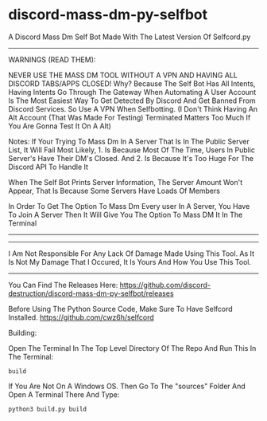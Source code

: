 # discord-mass-dm-py-selfbot
A Discord Mass Dm Self Bot Made With The Latest Version Of Selfcord.py 

---------------------

WARNINGS (READ THEM):

NEVER USE THE MASS DM TOOL WITHOUT A VPN AND HAVING ALL DISCORD TABS/APPS CLOSED! Why? Because The Self Bot Has All Intents, Having Intents Go Through The Gateway When Automating A User Account Is The Most Easiest Way To Get Detected By Discord And Get Banned From Discord Services. So Use A VPN When Selfbotting. (I Don't Think Having An Alt Account (That Was Made For Testing) Terminated Matters Too Much If You Are Gonna Test It On A Alt)


Notes:
If Your Trying To Mass Dm In A Server That Is In The Public Server List, It Will Fail Most Likely, 1. Is Because Most Of The Time, Users In Public Server's Have Their DM's Closed. And 2. Is Because It's Too Huge For The Discord API To Handle It


When The Self Bot Prints Server Information, The Server Amount Won't Appear, That Is Because Some Servers Have Loads Of Members


In Order To Get The Option To Mass Dm Every user In A Server, You Have To Join A Server Then It Will Give You The Option To Mass DM It In The Terminal

---------------------




---------------------

I Am Not Responsible For Any Lack Of Damage Made Using This Tool. As It Is Not My Damage That I Occured, It Is Yours And How You Use This Tool.

---------------------


You Can Find The Releases Here: https://github.com/discord-destruction/discord-mass-dm-py-selfbot/releases



Before Using The Python Source Code, Make Sure To Have Selfcord Installed. https://github.com/cwz6h/selfcord


Building:

Open The Terminal In The Top Level Directory Of The Repo And Run This In The Terminal:
```
build
```

If You Are Not On A Windows OS. Then Go To The "sources" Folder And Open A Terminal There And Type: 
```
python3 build.py build
```
